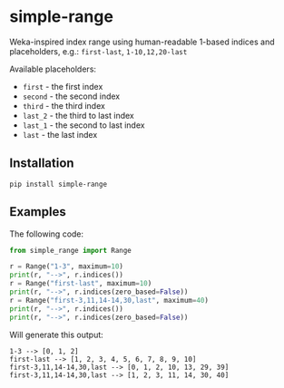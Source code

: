 # simple-range
Weka-inspired index range using human-readable 1-based indices and placeholders, 
e.g.: `first-last`, `1-10,12,20-last`

Available placeholders:
* `first` - the first index
* `second` - the second index
* `third` - the third index
* `last_2` - the third to last index
* `last_1` - the second to last index
* `last` - the last index


## Installation

```
pip install simple-range
```

## Examples

The following code:

```python
from simple_range import Range

r = Range("1-3", maximum=10)
print(r, "-->", r.indices())
r = Range("first-last", maximum=10) 
print(r, "-->", r.indices(zero_based=False))
r = Range("first-3,11,14-14,30,last", maximum=40)
print(r, "-->", r.indices())
print(r, "-->", r.indices(zero_based=False))
```

Will generate this output:

```
1-3 --> [0, 1, 2]
first-last --> [1, 2, 3, 4, 5, 6, 7, 8, 9, 10]
first-3,11,14-14,30,last --> [0, 1, 2, 10, 13, 29, 39]
first-3,11,14-14,30,last --> [1, 2, 3, 11, 14, 30, 40]
```
